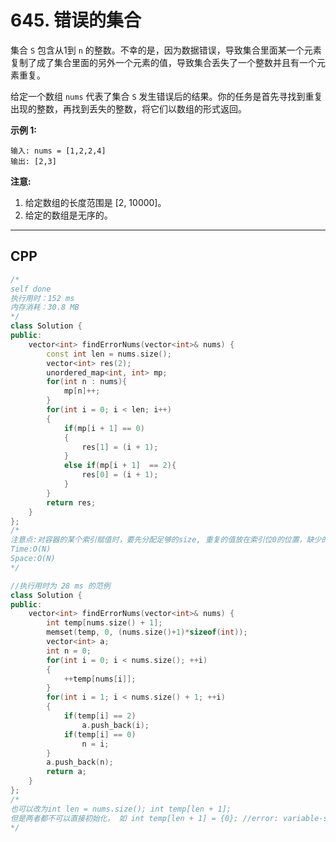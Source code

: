 # 645. 错误的集合

集合 `S` 包含从1到 `n` 的整数。不幸的是，因为数据错误，导致集合里面某一个元素复制了成了集合里面的另外一个元素的值，导致集合丢失了一个整数并且有一个元素重复。

给定一个数组 `nums` 代表了集合 `S` 发生错误后的结果。你的任务是首先寻找到重复出现的整数，再找到丢失的整数，将它们以数组的形式返回。

**示例 1:**

```
输入: nums = [1,2,2,4]
输出: [2,3]
```

**注意:**

1. 给定数组的长度范围是 [2, 10000]。
2. 给定的数组是无序的。

***

## CPP

```cpp
/*
self done
执行用时：152 ms
内存消耗：30.8 MB
*/
class Solution {
public:
    vector<int> findErrorNums(vector<int>& nums) {
        const int len = nums.size();
        vector<int> res(2);
        unordered_map<int, int> mp;
        for(int n : nums){
            mp[n]++;
        }
        for(int i = 0; i < len; i++)
        {
            if(mp[i + 1] == 0)
            {
                res[1] = (i + 1);
            }
            else if(mp[i + 1]  == 2){
                res[0] = (i + 1);
            }
        }
        return res;
    }
};
/*
注意点:对容器的某个索引赋值时，要先分配足够的size, 重复的值放在索引位0的位置，缺少的值放在索引为1的位置
Time:O(N)
Space:O(N)
*/
```



```cpp
//执行用时为 28 ms 的范例
class Solution {
public:
    vector<int> findErrorNums(vector<int>& nums) {
        int temp[nums.size() + 1];
        memset(temp, 0, (nums.size()+1)*sizeof(int));
        vector<int> a;
        int n = 0;
        for(int i = 0; i < nums.size(); ++i)
        {
            ++temp[nums[i]];
        }
        for(int i = 1; i < nums.size() + 1; ++i)
        {
            if(temp[i] == 2)
                a.push_back(i);
            if(temp[i] == 0)
                n = i;
        }
        a.push_back(n);
        return a;
    }
};
/*
也可以改为int len = nums.size(); int temp[len + 1];
但是两者都不可以直接初始化， 如 int temp[len + 1] = {0}; //error: variable-sized object may not be initialized
*/
```

